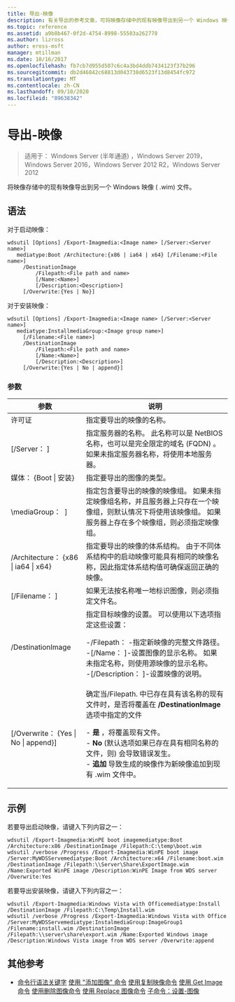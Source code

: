 ```yaml
---
title: 导出-映像
description: 有关导出的参考文章，可将映像存储中的现有映像导出到另一个 Windows 映像 ( .wim) 文件。
ms.topic: reference
ms.assetid: a9b8b467-0f2d-4754-8998-55503a262778
ms.author: lizross
author: eross-msft
manager: mtillman
ms.date: 10/16/2017
ms.openlocfilehash: fb7cb7d955d507c6c4a3bd4ddb7434123f37b296
ms.sourcegitcommit: db2d46842c68813d043738d6523f13d8454fc972
ms.translationtype: MT
ms.contentlocale: zh-CN
ms.lasthandoff: 09/10/2020
ms.locfileid: "89638342"
---
```

# <a name="export-image"></a>导出-映像

> 适用于： Windows Server (半年通道) ，Windows Server 2019，Windows Server 2016，Windows Server 2012 R2，Windows Server 2012

将映像存储中的现有映像导出到另一个 Windows 映像 ( .wim) 文件。

## <a name="syntax"></a>语法
对于启动映像：
```
wdsutil [Options] /Export-Imagmedia:<Image name> [/Server:<Server name>]
   mediatype:Boot /Architecture:{x86 | ia64 | x64} [/Filename:<File name>]
     /DestinationImage
         /Filepath:<File path and name>
         [/Name:<Name>]
         [/Description:<Description>]
     [/Overwrite:{Yes | No}]
```
对于安装映像：
```
wdsutil [Options] /Export-Imagmedia:<Image name> [/Server:<Server name>]
   mediatype:InstallmediaGroup:<Image group name>]
     [/Filename:<File name>]
     /DestinationImage
         /Filepath:<File path and name>
         [/Name:<Name>]
         [/Description:<Description>]
     [/Overwrite:{Yes | No | append}]
```
### <a name="parameters"></a>参数
|参数|说明|
|-------|--------|
许可证<Image name>|指定要导出的映像的名称。|
|[/Server： <Server name> ]|指定服务器的名称。 此名称可以是 NetBIOS 名称，也可以是完全限定的域名 (FQDN) 。 如果未指定服务器名称，将使用本地服务器。|
媒体： {Boot &#124; 安装}|指定要导出的图像的类型。|
|\mediaGroup： <Image group name> ]|指定包含要导出的映像的映像组。 如果未指定映像组名称，并且服务器上只存在一个映像组，则默认情况下将使用该映像组。 如果服务器上存在多个映像组，则必须指定映像组。|
|/Architecture： {x86 &#124; ia64 &#124; x64}|指定要导出的映像的体系结构。 由于不同体系结构中的启动映像可能具有相同的映像名称，因此指定体系结构值可确保返回正确的映像。|
|[/Filename： <Filename> ]|如果无法按名称唯一地标识图像，则必须指定文件名。|
|/DestinationImage|指定目标映像的设置。 可以使用以下选项指定这些设置：<p>-/Filepath： <File path and name> -指定新映像的完整文件路径。<br />-[/Name： <Name> ]-设置图像的显示名称。 如果未指定名称，则使用源映像的显示名称。<br />-[/Description： <Description>]-设置映像的说明。|
|[/Overwrite： {Yes &#124; No &#124; append}]|确定当/Filepath. 中已存在具有该名称的现有文件时，是否将覆盖在 **/DestinationImage** 选项中指定的文件<p>-   **是** ，将覆盖现有文件。<br />-   **No** (默认选项如果已存在具有相同名称的文件，则) 会导致错误发生。<br />-   **追加** 导致生成的映像作为新映像追加到现有 .wim 文件中。|
## <a name="examples"></a>示例
若要导出启动映像，请键入下列内容之一：
```
wdsutil /Export-Imagmedia:WinPE boot imagemediatype:Boot /Architecture:x86 /DestinationImage /Filepath:C:\temp\boot.wim
wdsutil /verbose /Progress /Export-Imagmedia:WinPE boot image /Server:MyWDSServemediatype:Boot /Architecture:x64 /Filename:boot.wim
/DestinationImage /Filepath:\\Server\Share\ExportImage.wim /Name:Exported WinPE image /Description:WinPE Image from WDS server /Overwrite:Yes
```
若要导出安装映像，请键入下列内容之一：
```
wdsutil /Export-Imagmedia:Windows Vista with Officemediatype:Install /DestinationImage /Filepath:C:\Temp\Install.wim
wdsutil /verbose /Progress /Export-Imagmedia:Windows Vista with Office /Server:MyWDSServemediatype:InstalmediaGroup:ImageGroup1
/Filename:install.wim /DestinationImage /Filepath:\\server\share\export.wim /Name:Exported Windows image /Description:Windows Vista image from WDS server /Overwrite:append
```
## <a name="additional-references"></a>其他参考
- [命令行语法关键字](command-line-syntax-key.md) 
[使用 "添加图像" 命令](using-the-add-image-command.md) 
[使用复制映像命令](using-the-copy-image-command.md) 
[使用 Get Image 命令](using-the-get-image-command.md) 
[使用删除图像命令](using-the-remove-image-command.md) 
[使用 Replace 图像命令](using-the-replace-image-command.md) 
[子命令：设置-图像](subcommand-set-image.md)
